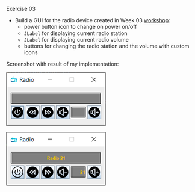 Exercise 03
- Build a GUI for the radio device created in Week 03 [workshop](https://github.com/Aemilus/Fundamentals_of_JAVA_Programming/tree/master/src/me/academy/javaprogrammer/week03/workshop):
    - power button icon to change on power on/off
    - ``JLabel`` for displaying current radio station
    - ``JLabel`` for displaying current radio volume
    - buttons for changing the radio station and the volume with custom icons
    
Screenshot with result of my implementation:

![Radio GUI off](radio-gui-off.png)

![Radio GUI on](radio-gui-on.png)
